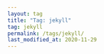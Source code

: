 ```yaml
---
layout: tag
title: "Tag: jekyll"
tag: jekyll
permalink: /tags/jekyll/
last_modified_at: 2020-11-29
---
```

